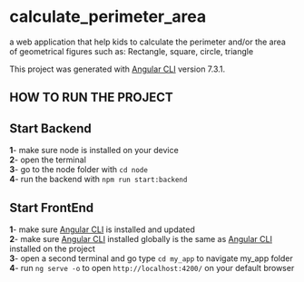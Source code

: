 # calculate_perimeter_area
a web application that help kids to calculate the perimeter and/or the area of geometrical figures such as: Rectangle, square, circle, triangle

This project was generated with [Angular CLI](https://github.com/angular/angular-cli) version 7.3.1.

## HOW TO RUN THE PROJECT

## Start Backend
**1**- make sure node is installed on your device <br>
**2**- open the terminal<br>
**3**- go to the node folder with `cd node`<br>
**4**- run the backend with `npm run start:backend`<br>

## Start FrontEnd
**1**- make sure [Angular CLI](https://github.com/angular/angular-cli) is installed and updated<br>
**2**- make sure [Angular CLI](https://github.com/angular/angular-cli) installed globally is the same as [Angular CLI](https://github.com/angular/angular-cli) installed on the project<br>
**3**- open a second terminal and go type `cd my_app` to navigate my_app folder<br>
**4**- run `ng serve -o` to open `http://localhost:4200/` on your default browser<br>
